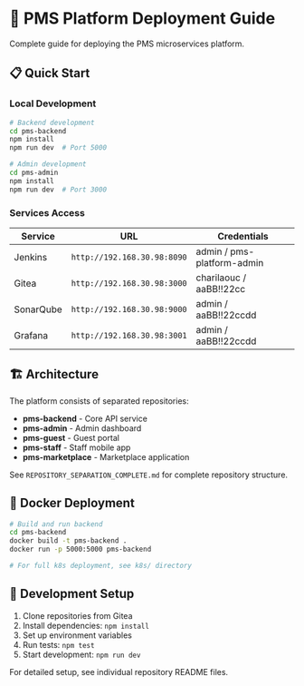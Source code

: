 # 🚀 PMS Platform Deployment Guide

Complete guide for deploying the PMS microservices platform.

## 📋 Quick Start

### Local Development
```bash
# Backend development
cd pms-backend
npm install
npm run dev  # Port 5000

# Admin development
cd pms-admin
npm install
npm run dev  # Port 3000
```

### Services Access
| Service | URL | Credentials |
|---------|-----|-------------|
| Jenkins | `http://192.168.30.98:8090` | admin / pms-platform-admin |
| Gitea | `http://192.168.30.98:3000` | charilaouc / aaBB!!22cc |
| SonarQube | `http://192.168.30.98:9000` | admin / aaBB!!22ccdd |
| Grafana | `http://192.168.30.98:3001` | admin / aaBB!!22ccdd |

## 🏗️ Architecture

The platform consists of separated repositories:
- **pms-backend** - Core API service
- **pms-admin** - Admin dashboard
- **pms-guest** - Guest portal
- **pms-staff** - Staff mobile app
- **pms-marketplace** - Marketplace application

See `REPOSITORY_SEPARATION_COMPLETE.md` for complete repository structure.

## 🐳 Docker Deployment

```bash
# Build and run backend
cd pms-backend
docker build -t pms-backend .
docker run -p 5000:5000 pms-backend

# For full k8s deployment, see k8s/ directory
```

## 🔧 Development Setup

1. Clone repositories from Gitea
2. Install dependencies: `npm install`
3. Set up environment variables
4. Run tests: `npm test`
5. Start development: `npm run dev`

For detailed setup, see individual repository README files.